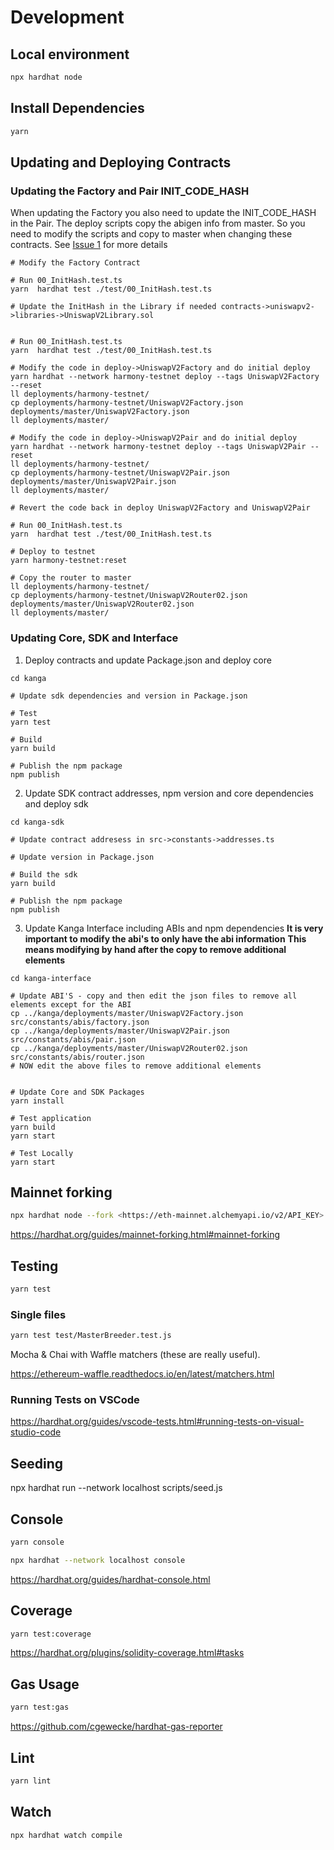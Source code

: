 # Development

## Local environment

```sh
npx hardhat node
```

## Install Dependencies 
```sh
yarn
```

## Updating and Deploying Contracts

### Updating the Factory and Pair INIT_CODE_HASH
When updating the Factory you also need to update the INIT_CODE_HASH in the Pair. The deploy scripts copy the abigen info from master. So you need to modify the scripts and copy to master when changing these contracts. See [Issue 1](https://github.com/KangaFinance/kanga/issues/1) for more details

```
# Modify the Factory Contract

# Run 00_InitHash.test.ts
yarn  hardhat test ./test/00_InitHash.test.ts

# Update the InitHash in the Library if needed contracts->uniswapv2->libraries->UniswapV2Library.sol


# Run 00_InitHash.test.ts
yarn  hardhat test ./test/00_InitHash.test.ts

# Modify the code in deploy->UniswapV2Factory and do initial deploy
yarn hardhat --network harmony-testnet deploy --tags UniswapV2Factory --reset
ll deployments/harmony-testnet/
cp deployments/harmony-testnet/UniswapV2Factory.json deployments/master/UniswapV2Factory.json
ll deployments/master/

# Modify the code in deploy->UniswapV2Pair and do initial deploy
yarn hardhat --network harmony-testnet deploy --tags UniswapV2Pair --reset
ll deployments/harmony-testnet/
cp deployments/harmony-testnet/UniswapV2Pair.json deployments/master/UniswapV2Pair.json
ll deployments/master/

# Revert the code back in deploy UniswapV2Factory and UniswapV2Pair

# Run 00_InitHash.test.ts
yarn  hardhat test ./test/00_InitHash.test.ts

# Deploy to testnet
yarn harmony-testnet:reset

# Copy the router to master
ll deployments/harmony-testnet/
cp deployments/harmony-testnet/UniswapV2Router02.json deployments/master/UniswapV2Router02.json
ll deployments/master/

```
### Updating Core, SDK and Interface
1. Deploy contracts and update Package.json and deploy core
```
cd kanga

# Update sdk dependencies and version in Package.json

# Test 
yarn test

# Build
yarn build

# Publish the npm package
npm publish
```

2. Update SDK contract addresses, npm version and core dependencies and deploy sdk
```
cd kanga-sdk

# Update contract addresess in src->constants->addresses.ts

# Update version in Package.json

# Build the sdk
yarn build

# Publish the npm package
npm publish
```

3. Update Kanga Interface including ABIs and npm dependencies
**It is very important to modify the abi's to only have the abi information**
**This means modifying by hand after the copy to remove additional elements**
```
cd kanga-interface

# Update ABI'S - copy and then edit the json files to remove all elements except for the ABI
cp ../kanga/deployments/master/UniswapV2Factory.json src/constants/abis/factory.json
cp ../kanga/deployments/master/UniswapV2Pair.json src/constants/abis/pair.json
cp ../kanga/deployments/master/UniswapV2Router02.json src/constants/abis/router.json
# NOW edit the above files to remove additional elements


# Update Core and SDK Packages 
yarn install

# Test application
yarn build
yarn start

# Test Locally
yarn start

```

## Mainnet forking

```sh
npx hardhat node --fork <https://eth-mainnet.alchemyapi.io/v2/API_KEY>
```

<https://hardhat.org/guides/mainnet-forking.html#mainnet-forking>

## Testing

```sh
yarn test
```

### Single files

```sh
yarn test test/MasterBreeder.test.js
```

Mocha & Chai with Waffle matchers (these are really useful).

<https://ethereum-waffle.readthedocs.io/en/latest/matchers.html>

### Running Tests on VSCode

<https://hardhat.org/guides/vscode-tests.html#running-tests-on-visual-studio-code>

## Seeding

npx hardhat run --network localhost scripts/seed.js

## Console

```sh
yarn console

npx hardhat --network localhost console
```

<https://hardhat.org/guides/hardhat-console.html>

## Coverage

```sh
yarn test:coverage
```

<https://hardhat.org/plugins/solidity-coverage.html#tasks>

## Gas Usage

```sh
yarn test:gas
```

<https://github.com/cgewecke/hardhat-gas-reporter>

## Lint

```sh
yarn lint
```

## Watch

```sh
npx hardhat watch compile
```
